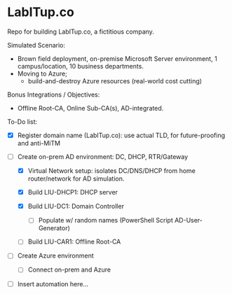 # LabITup.co
Repo for building LabITup.co, a fictitious company.

Simulated Scenario:
- Brown field deployment, on-premise Microsoft Server environment, 1 campus/location, 10 business departments.
- Moving to Azure;
  - build-and-destroy Azure resources (real-world cost cutting)

Bonus Integrations / Objectives:
- Offline Root-CA, Online Sub-CA(s), AD-integrated.


To-Do list:
- [x] Register domain name (LabITup.co): use actual TLD, for future-proofing and anti-MiTM
- [ ] Create on-prem AD environment:  DC, DHCP, RTR/Gateway
  - [x] Virtual Network setup: isolates DC/DNS/DHCP from home router/network for AD simulation.
  - [x] Build LIU-DHCP1: DHCP server
  - [x] Build LIU-DC1: Domain Controller
    - [ ] Populate w/ random names (PowerShell Script AD-User-Generator)
  - [ ] Build LIU-CAR1: Offline Root-CA



- [ ] Create Azure environment
  - [ ] Connect on-prem and Azure
  
  
- [ ] Insert automation here...



























